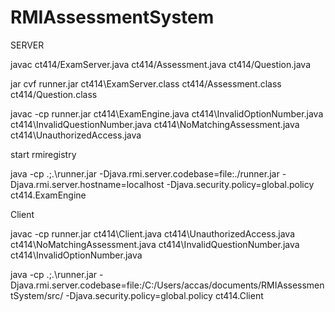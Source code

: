 # RMIAssessmentSystem

SERVER

javac ct414/ExamServer.java ct414/Assessment.java ct414/Question.java

jar cvf runner.jar ct414\ExamServer.class ct414/Assessment.class ct414/Question.class

javac -cp runner.jar ct414\ExamEngine.java ct414\InvalidOptionNumber.java ct414\InvalidQuestionNumber.java ct414\NoMatchingAssessment.java ct414\UnauthorizedAccess.java

start rmiregistry

java -cp .;.\runner.jar -Djava.rmi.server.codebase=file:./runner.jar -Djava.rmi.server.hostname=localhost -Djava.security.policy=global.policy ct414.ExamEngine


Client

javac -cp runner.jar ct414\Client.java ct414\UnauthorizedAccess.java ct414\NoMatchingAssessment.java ct414\InvalidQuestionNumber.java ct414\InvalidOptionNumber.java

java -cp .;.\runner.jar -Djava.rmi.server.codebase=file:/C:/Users/accas/documents/RMIAssessmentSystem/src/ -Djava.security.policy=global.policy ct414.Client
